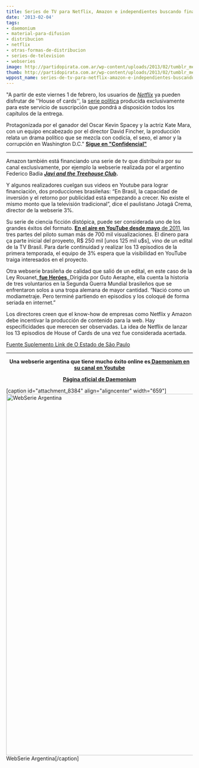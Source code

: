 ```yaml
---
title: Series de TV para Netflix, Amazon e independientes buscando financiación
date: '2013-02-04'
tags:
- daemonium
- material-para-difusion
- distribucion
- netflix
- otras-formas-de-distribucion
- series-de-television
- webseries
image: http://partidopirata.com.ar/wp-content/uploads/2013/02/tumblr_medmj7hiSG1r600lno1_1280.jpg
thumb: http://partidopirata.com.ar/wp-content/uploads/2013/02/tumblr_medmj7hiSG1r600lno1_1280-150x150.jpg
wppost_name: series-de-tv-para-netflix-amazon-e-independientes-buscando-financiacion
---
```


"A partir de este viernes 1 de febrero, los usuarios de <em><a href="http://movies.netflix.com/WiMovie/House_of_Cards/70178217?locale=en-US" target="_blank">Netflix</a></em> ya pueden disfrutar de ''House of cards'', la <a href="http://www.sfgate.com/technology/article/Netflix-s-big-gamble-with-House-of-Cards-4247557.php" target="_blank">serie política</a> producida exclusivamente para este servicio de suscripción que pondrá a disposición todos los capítulos de la entrega.

Protagonizada por el ganador del Oscar Kevin Spacey y la actriz Kate Mara, con un equipo encabezado por el director David Fincher, la producción relata un drama político que se mezcla con codicia, el sexo, el amor y la corrupción en Washington D.C."
<strong><a href="http://www.confidencial.com.ni/articulo/10116/el-estreno-de-quot-house-of-cards-quot" target="_blank">Sigue en "Confidencial"</a></strong>

<hr />

Amazon también está financiando una serie de tv que distribuíra por su canal exclusivamente, por ejemplo la webserie realizada por el argentino Federico Badia <strong><em><a href="http://studios.amazon.com/projects/11637" target="_blank">Javi and the Treehouse Club</a></em>.</strong>

Y algunos realizadores cuelgan sus videos en Youtube para lograr financiación, dos producciones brasileñas:
“En Brasil, la capacidad de inversión y el retorno por publicidad está empezando a crecer. No existe el mismo monto que la televisión tradicional”, dice el paulistano Jotagá Crema, director de la webserie 3%.

Su serie de ciencia ficción distópica, puede ser considerada uno de los grandes éxitos del formato. <a href="https://www.youtube.com/user/serie3porcento" target="_blank"><strong>En el aire en YouTube desde mayo</strong> de 2011</a>, las tres partes del piloto suman más de 700 mil visualizaciones. El dinero para ça parte inicial del proyeeto, R$ 250 mil [unos 125 mil u$s], vino de un edital de la TV Brasil. Para darle continuidad y realizar los 13 episodios de la primera temporada, el equipo de 3% espera que la visibilidad en YouTube traiga interesados en el proyecto.

Otra webserie brasileña de calidad que salió de un edital, en este caso de la Ley Rouanet,<a href="https://www.youtube.com/results?search_query=webserie+herois&amp;oq=webserie+herois&amp;gs_l=youtube.3..0.26058.29995.0.30125.25.19.3.3.3.2.229.1936.11j5j3.19.0...0.0...1ac.1._jUzUgD62Qs" target="_blank"><strong> fue Heróes</strong>. </a>Dirigida por Guto Aeraphe, ella cuenta la historia de tres voluntarios en la Segunda Guerra Mundial brasileños que se enfrentaron solos a una tropa alemana de mayor cantidad. “Nació como un modiametraje. Pero terminé partiendo en episodios y los coloqué de forma seriada en internet.”

Los directores creen que el know-how de empresas como Netflix y Amazon debe incentivar la producción de contenido para la web. Hay especificidades que merecen ser observadas. La idea de Netflix de lanzar los 13 episodios de House of Cards de una vez fue considerada acertada.

<a href="http://blogs.estadao.com.br/link/direto-na-internet/" target="_blank">Fuente Suplemento Link de O Estado de São Paulo</a>

<hr />
<p style="text-align: center;"><strong>Una webserie argentina que tiene mucho éxito online es<a href="https://www.youtube.com/user/DaemoniumSaga?feature=watch" target="_blank"> Daemonium en su canal en Youtube</a></strong></p>
<p style="text-align: center;"><strong><a href="http://daemonium.org/" target="_blank">Página oficial de Daemonium</a></strong></p>


[caption id="attachment_8384" align="aligncenter" width="659"]<a href="http://partidopirata.com.ar/wp-content/uploads/2013/02/tumblr_medmj7hiSG1r600lno1_1280.jpg"><img class=" wp-image-8384 " alt="WebSerie Argentina" src="http://partidopirata.com.ar/wp-content/uploads/2013/02/tumblr_medmj7hiSG1r600lno1_1280.jpg" width="659" height="975" /></a> WebSerie Argentina[/caption]
